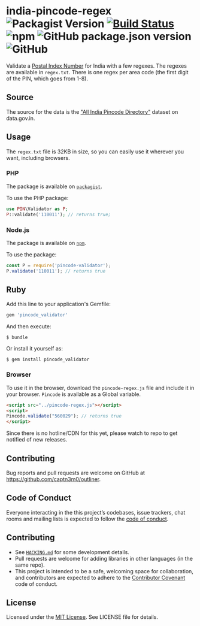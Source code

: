 # india-pincode-regex ![Packagist Version](https://img.shields.io/packagist/v/captn3m0/pincode?style=plastic) [![Build Status](https://travis-ci.org/captn3m0/india-pincode-regex.svg?branch=master)](https://travis-ci.org/captn3m0/india-pincode-regex) ![npm](https://img.shields.io/npm/v/pincode-validator?style=plastic) ![GitHub package.json version](https://img.shields.io/github/package-json/v/captn3m0/india-pincode-regex?style=plastic) ![GitHub](https://img.shields.io/github/license/captn3m0/india-pincode-regex?style=plastic)

Validate a [Postal Index Number][wiki] for India with a few regexes. The regexes are available in `regex.txt`. There is one regex per area code (the first digit of the PIN, which goes from 1-8).

## Source

The source for the data is the ["All India Pincode Directory"](https://data.gov.in/resources/all-india-pincode-directory) dataset on data.gov.in.

## Usage

The `regex.txt` file is 32KB in size, so you can easily use it wherever you want, including browsers.

### PHP

The package is available on [`packagist`](https://packagist.org/packages/captn3m0/pincode).

To use the PHP package:

```php
use PIN\Validator as P;
P::validate('110011'); // returns true;
```

### Node.js

The package is available on [`npm`](https://www.npmjs.com/package/pincode-validator).

To use the package:

```js
const P = require('pincode-validator');
P.validate('110011'); // returns true
````

## Ruby

Add this line to your application's Gemfile:

```ruby
gem 'pincode_validator'
```

And then execute:

    $ bundle

Or install it yourself as:

    $ gem install pincode_validator

### Browser

To use it in the browser, download the `pincode-regex.js` file and include it in your browser. `Pincode` is available as a Global variable.

```html
<script src="../pincode-regex.js"></script>
<script>
Pincode.validate("560029"); // returns true
</script>
```

Since there is no hotline/CDN for this yet, please watch to repo to get notified of new releases.

## Contributing

Bug reports and pull requests are welcome on GitHub at https://github.com/captn3m0/outliner.

## Code of Conduct

Everyone interacting in the this project’s codebases, issue trackers, chat rooms and mailing lists is expected to follow the [code of conduct](https://github.com/captn3m0/outliner/blob/master/CODE_OF_CONDUCT.md).


## Contributing

- See [`HACKING.md`](HACKING.md) for some development details.
- Pull requests are welcome for adding libraries in other languages (in the same repo).
- This project is intended to be a safe, welcoming space for collaboration, and contributors are expected to adhere to the [Contributor Covenant](http://contributor-covenant.org) code of conduct.

## License

Licensed under the [MIT License](https://nemo.mit-license.org/). See LICENSE file for details.

[wiki]: https://en.wikipedia.org/wiki/Postal_Index_Number
